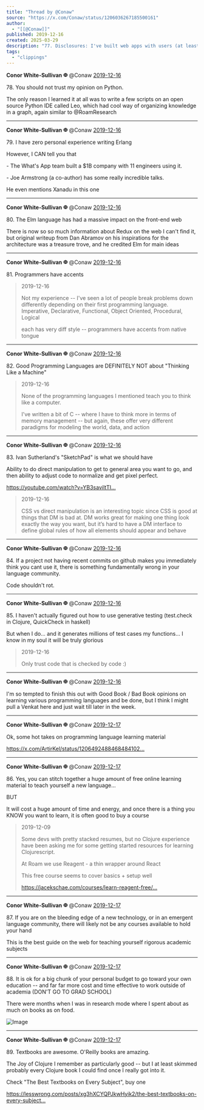 ```yaml
---
title: "Thread by @Conaw"
source: "https://x.com/Conaw/status/1206036267185500161"
author:
  - "[[@Conaw]]"
published: 2019-12-16
created: 2025-03-29
description: "77. Disclosures: I've built web apps with users (at least two!) in - Ruby - Javascript - Javascript during a Haskell inspired phase where"
tags:
  - "clippings"
---
```


**Conor White-Sullivan 𐃏** @Conaw [2019-12-16](https://x.com/Conaw/status/1206403204696535041)

78\. You should not trust my opinion on Python.

The only reason I learned it at all was to write a few scripts on an open source Python IDE called Leo, which had cool way of organizing knowledge in a graph, again similar to @RoamResearch

---

**Conor White-Sullivan 𐃏** @Conaw [2019-12-16](https://x.com/Conaw/status/1206405657978527744)

79\. I have zero personal experience writing Erlang

However, I CAN tell you that

\- The What's App team built a $1B company with 11 engineers using it.

\- Joe Armstrong (a co-author) has some really incredible talks.

He even mentions Xanadu in this one

---

**Conor White-Sullivan 𐃏** @Conaw [2019-12-16](https://x.com/Conaw/status/1206411170309005312)

80\. The Elm language has had a massive impact on the front-end web

There is now so so much information about Redux on the web I can't find it, but original writeup from Dan Abramov on his inspirations for the architecture was a treasure trove, and he credited Elm for main ideas

---

**Conor White-Sullivan 𐃏** @Conaw [2019-12-16](https://x.com/Conaw/status/1206414393262477314)

81\. Programmers have accents

> 2019-12-16
> 
> Not my experience -- I've seen a lot of people break problems down differently depending on their first programming language. Imperative, Declarative, Functional, Object Oriented, Procedural, Logical
> 
> each has very diff style -- programmers have accents from native tongue

---

**Conor White-Sullivan 𐃏** @Conaw [2019-12-16](https://x.com/Conaw/status/1206415291023933442)

82\. Good Programming Languages are DEFINITELY NOT about "Thinking Like a Machine"

> 2019-12-16
> 
> None of the programming languages I mentioned teach you to think like a computer.
> 
> I've written a bit of C -- where I have to think more in terms of memory management -- but again, these offer very different paradigms for modeling the world, data, and action

---

**Conor White-Sullivan 𐃏** @Conaw [2019-12-16](https://x.com/Conaw/status/1206416013266313216)

83\. Ivan Sutherland's "SketchPad" is what we should have

Ability to do direct manipulation to get to general area you want to go, and then ability to adjust code to normalize and get pixel perfect.

https://youtube.com/watch?v=YB3saviItTI…

> 2019-12-16
> 
> CSS vs direct manipulation is an interesting topic since CSS is good at things that DM is bad at. DM works great for making one thing look exactly the way you want, but it’s hard to have a DM interface to define global rules of how all elements should appear and behave

---

**Conor White-Sullivan 𐃏** @Conaw [2019-12-16](https://x.com/Conaw/status/1206438485843832832)

84\. If a project not having recent commits on github makes you immediately think you cant use it, there is something fundamentally wrong in your language community.

Code shouldn't rot.

---

**Conor White-Sullivan 𐃏** @Conaw [2019-12-16](https://x.com/Conaw/status/1206462525711081473)

85\. I haven't actually figured out how to use generative testing (test.check in Clojure, QuickCheck in haskell)

But when I do... and it generates millions of test cases my functions... I know in my soul it will be truly glorious

> 2019-12-16
> 
> Only trust code that is checked by code :)

---

**Conor White-Sullivan 𐃏** @Conaw [2019-12-16](https://x.com/Conaw/status/1206491226628706304)

I'm so tempted to finish this out with Good Book / Bad Book opinions on learning various programming languages and be done, but I think I might pull a Venkat here and just wait till later in the week.

---

**Conor White-Sullivan 𐃏** @Conaw [2019-12-17](https://x.com/Conaw/status/1206800576572342272)

Ok, some hot takes on programming language learning material

https://x.com/ArtirKel/status/1206492488468484102…

---

**Conor White-Sullivan 𐃏** @Conaw [2019-12-17](https://x.com/Conaw/status/1206801573868781568)

86\. Yes, you can stitch together a huge amount of free online learning material to teach yourself a new language...

BUT

It will cost a huge amount of time and energy, and once there is a thing you KNOW you want to learn, it is often good to buy a course

> 2019-12-09
> 
> Some devs with pretty stacked resumes, but no Clojure experience have been asking me for some getting started resources for learning Clojurescript.
> 
> At Roam we use Reagent - a thin wrapper around React
> 
> This free course seems to cover basics + setup well
> 
> https://jacekschae.com/courses/learn-reagent-free/…

---

**Conor White-Sullivan 𐃏** @Conaw [2019-12-17](https://x.com/Conaw/status/1206802587887882241)

87\. If you are on the bleeding edge of a new technology, or in an emergent language community, there will likely not be any courses available to hold your hand

This is the best guide on the web for teaching yourself rigorous academic subjects

---

**Conor White-Sullivan 𐃏** @Conaw [2019-12-17](https://x.com/Conaw/status/1206803423661740033)

88\. It is ok for a big chunk of your personal budget to go toward your own education -- and far far more cost and time effective to work outside of academia (DON'T GO TO GRAD SCHOOL)

There were months when I was in research mode where I spent about as much on books as on food.

![Image](https://pbs.twimg.com/media/EL9tUUZUcAARjo4?format=png&name=large)

---

**Conor White-Sullivan 𐃏** @Conaw [2019-12-17](https://x.com/Conaw/status/1206804544878866432)

89\. Textbooks are awesome. O'Reilly books are amazing.

The Joy of Clojure I remember as particularly good -- but I at least skimmed probably every Clojure book I could find once I really got into it.

Check "The Best Textbooks on Every Subject", buy one

https://lesswrong.com/posts/xg3hXCYQPJkwHyik2/the-best-textbooks-on-every-subject…